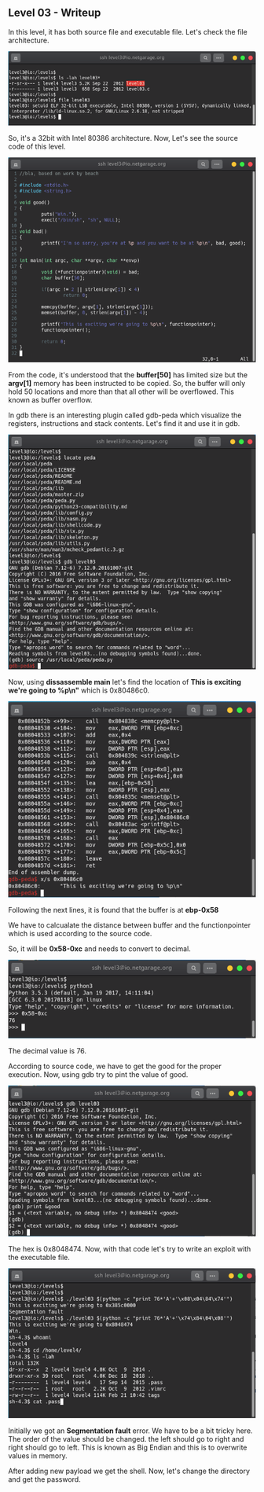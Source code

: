 ## Level 03 - Writeup

In this level, it has both source file and executable file. Let's check the file architecture.

![level3](./image/level3.png)

So, it's a 32bit with Intel 80386 architecture.
Now, Let's see the source code of this level.

![source code](./image/level3c.png)

From the code, it's understood that the **buffer[50]** has limited size but the **argv[1]** memory has been instructed to be copied. So, the buffer will only hold 50 locations and more than that all other will be overflowed. This known as buffer overflow.

In gdb there is an interesting plugin called gdb-peda which visualize the registers, instructions and stack contents. Let's find it and use it in gdb.

![gdb peda](./image/peda.png)

Now, using **dissassemble main** let's find the location of **This is exciting we're going to %p\n"** which is 0x80486c0.

![gdb](./image/gdb1.png)

Following the next lines, it is found that the buffer is at **ebp-0x58**

We have to calcualate the distance between buffer and the functionpointer which is used according to the source code.

So, it will be **0x58-0xc** and needs to convert to decimal.

![conversion](./image/conversion.png)

The decimal value is 76.

According to source code, we have to get the good for the proper execution. Now, using gdb try to pint the value of good.

![value](./image/good.png)

The hex is 0x8048474. Now, with that code let's try to write an exploit with the executable file.

![access](./image/access.png)

Initially we got an **Segmentation fault** error. We have to be a bit tricky here. The order of the value should be changed. the left should go to right and right should go to left. This is known as Big Endian and this is to overwrite values in memory.

After adding new payload we get the shell. Now, let's change the directory and get the password.